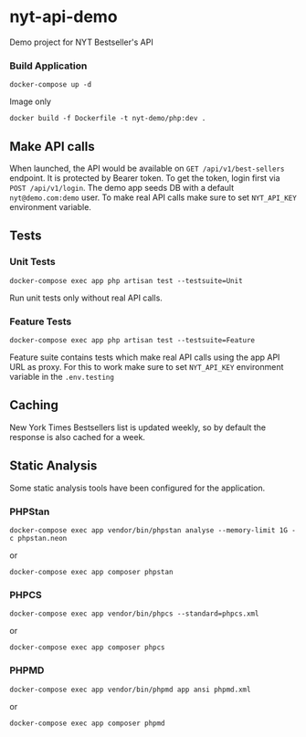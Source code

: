 # nyt-api-demo
Demo project for NYT Bestseller's API

### Build Application

```shell
docker-compose up -d
```

Image only

```shell
docker build -f Dockerfile -t nyt-demo/php:dev .
```

## Make API calls

When launched, the API would be available on `GET /api/v1/best-sellers` endpoint. It is protected by Bearer token.
To get the token, login first via `POST /api/v1/login`. The demo app seeds DB with a default `nyt@demo.com:demo` user.
To make real API calls make sure to set `NYT_API_KEY` environment variable.

## Tests

### Unit Tests

```shell
docker-compose exec app php artisan test --testsuite=Unit
```

Run unit tests only without real API calls.

### Feature Tests

```shell
docker-compose exec app php artisan test --testsuite=Feature
```

Feature suite contains tests which make real API calls using the app API URL as proxy.
For this to work make sure to set `NYT_API_KEY` environment variable in the `.env.testing`

## Caching

New York Times Bestsellers list is updated weekly, so by default the response is also cached for a week.

## Static Analysis

Some static analysis tools have been configured for the application.

### PHPStan
```shell
docker-compose exec app vendor/bin/phpstan analyse --memory-limit 1G -c phpstan.neon
```
or
```shell
docker-compose exec app composer phpstan
```

### PHPCS
```shell
docker-compose exec app vendor/bin/phpcs --standard=phpcs.xml
```
or
```shell
docker-compose exec app composer phpcs
```

### PHPMD
```shell
docker-compose exec app vendor/bin/phpmd app ansi phpmd.xml
```
or
```shell
docker-compose exec app composer phpmd
```

